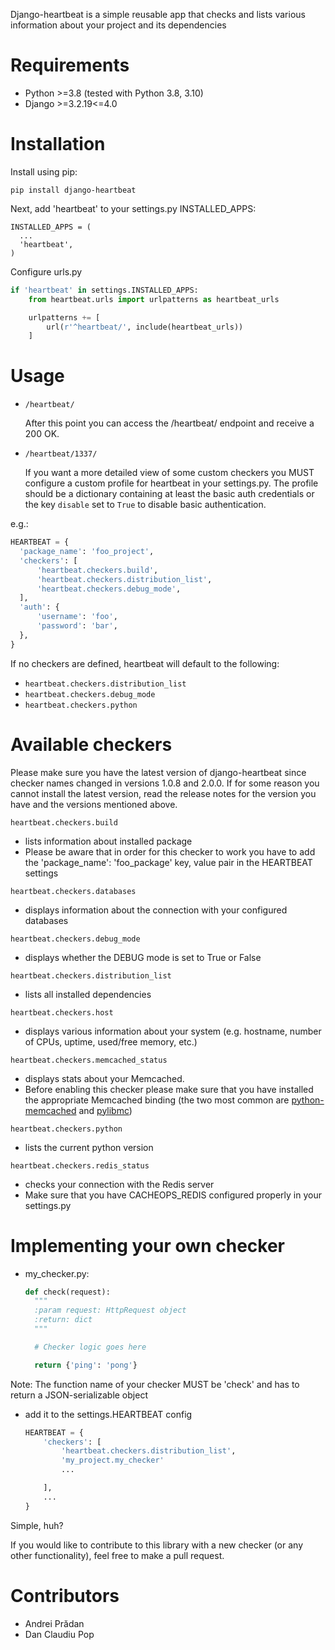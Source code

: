 Django-heartbeat is a simple reusable app that checks and lists various information
about your project and its dependencies

# Requirements

* Python >=3.8 (tested with Python 3.8, 3.10)
* Django >=3.2.19<=4.0

# Installation

Install using pip:

```
pip install django-heartbeat
```

Next, add 'heartbeat' to your settings.py INSTALLED_APPS:

```
INSTALLED_APPS = (
  ...
  'heartbeat',
)
```

Configure urls.py

```Python
if 'heartbeat' in settings.INSTALLED_APPS:
    from heartbeat.urls import urlpatterns as heartbeat_urls

    urlpatterns += [
        url(r'^heartbeat/', include(heartbeat_urls))
    ]
```

# Usage

- `/heartbeat/`

  After this point you can access the /heartbeat/ endpoint and receive a 200 OK.


- `/heartbeat/1337/`

  If you want a more detailed view of some custom checkers you MUST configure a
  custom profile for heartbeat in your settings.py. The profile should be
  a dictionary containing at least the basic auth credentials or the key `disable`
  set to `True` to disable basic authentication.

e.g.:

  ```Python
HEARTBEAT = {
    'package_name': 'foo_project',
    'checkers': [
        'heartbeat.checkers.build',
        'heartbeat.checkers.distribution_list',
        'heartbeat.checkers.debug_mode',
    ],
    'auth': {
        'username': 'foo',
        'password': 'bar',
    },
}
  ```

If no checkers are defined, heartbeat will default to the following:

- `heartbeat.checkers.distribution_list`
- `heartbeat.checkers.debug_mode`
- `heartbeat.checkers.python`

# Available checkers

Please make sure you have the latest version of django-heartbeat since checker names changed in versions 1.0.8 and
2.0.0.
If for some reason you cannot install the latest version, read the release notes for the version you have and the
versions mentioned above.

`heartbeat.checkers.build`

- lists information about installed package
- Please be aware that in order for this checker to work you have to add the
  'package_name': 'foo_package' key, value pair in the HEARTBEAT settings

`heartbeat.checkers.databases`

- displays information about the connection with your configured databases

`heartbeat.checkers.debug_mode`

- displays whether the DEBUG mode is set to True or False

`heartbeat.checkers.distribution_list`

- lists all installed dependencies

`heartbeat.checkers.host`

- displays various information about your system
  (e.g. hostname, number of CPUs, uptime, used/free memory, etc.)

`heartbeat.checkers.memcached_status`

- displays stats about your Memcached.
- Before enabling this checker please make sure that you have installed the appropriate Memcached binding (the two most
  common are [python-memcached](https://pypi.python.org/pypi/python-memcached)
  and [pylibmc](https://pypi.python.org/pypi/pylibmc))

`heartbeat.checkers.python`

- lists the current python version

`heartbeat.checkers.redis_status`

- checks your connection with the Redis server
- Make sure that you have CACHEOPS_REDIS configured properly in your settings.py

# Implementing your own checker

- my_checker.py:
  ```Python
  def check(request):
    """
    :param request: HttpRequest object
    :return: dict
    """

    # Checker logic goes here

    return {'ping': 'pong'}
  ```

Note: The function name of your checker MUST be 'check' and has to return a JSON-serializable object

- add it to the settings.HEARTBEAT config
  ```Python
  HEARTBEAT = {
      'checkers': [
          'heartbeat.checkers.distribution_list',
          'my_project.my_checker'
          ...

      ],
      ...
  }
  ```

Simple, huh?

If you would like to contribute to this library with a new checker (or any other
functionality), feel free to make a pull request.

# Contributors

- Andrei Prădan
- Dan Claudiu Pop
